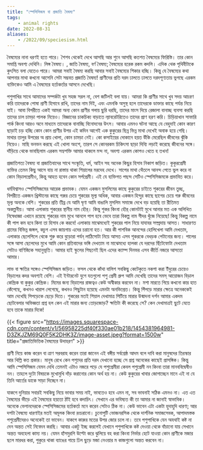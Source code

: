 ```yaml
---
title: "স্পেসিসিজম বা প্রজাতি বৈষম্য"
tags:
    - animal rights
date: 2022-08-31
aliases:
    - /2022/09/speciesism.html
---
```

বৈষম্যের নানা ধরণই হতে পারে। শৈশব থেকেই দেখে আসছি আর শুনে আসছি কতশত বৈষম্যের ফিরিস্তি। তার কোন সমাপ্তি অবশ্য দেখিনি। লিঙ্গ বৈষম্য। , জাতি বৈষম্য, বর্ণ বৈষম্য; বৈষম্যের হরেক রকম কদলি। এদিক থেক পৃথিবীটাকে কুৎসিত বলা যেতেও পারে। আমরা সবাই বৈষম্য করছি আবার সবাই বৈষম্যের শিকার হচ্ছি। কিন্তু যে বৈষম্যের কথা আপনার মাথা কখনো আসেনি সেটা সম্ভবত প্রজাতি বৈষম্য! প্রাণীদের প্রতি দরদ ঢালতে ঢালতে দরদশূণ্যতায় ভুগছে এরকম ব্যক্তিকেও আমি এ বৈষম্যের হর্তাকর্তার আসনে দেখেছি।

পশুপাখির সাথে আমাদের সম্পর্কটা খুব সহজ সরল না, বেশ জটিলই বলা যায়। আমরা কি প্রাণীর সাথে খুব সদয় আচরণ করি তাদেরকে পোষা প্রাণী হিসাবে রাখি, তাদের নাম দিই, এবং এমনকি অসুস্থ হলে তাদেরকে ডাক্তার কাছে পর্যন্ত নিয়ে যাই। আবা বিপরীতে একই আমরা&nbsp;অন্য কোন প্রাণীর গলায় ছুরি ধরছি, তাদের মাংস দিয়ে রেজালা বানাচ্ছ ব্যবসা করছি তাদের চাল চামড়া পালক নিয়েও। বিজ্ঞানের চাকচিক্য বাড়াতে ল্যাবরেটরিতেও তাদের প্রাণ হরণ করি। চিড়িয়াখান সাফারি পার্ক কিংবা আরও অনে মাধ্যমে তাদেরকে বানাচ্ছি বিনোদনের উৎস। আবার এমনও ঘটনা আছে যে বেহুদাই কোন কারণ ছাড়াই চড় হচ্ছি কোন কোন প্রাণীর উপর এই কদিন আগেই এক কুকুরের ছিন্ন ভিন্ন মাথা দেখেই অবাক হয়ে গেছি। মাথার তালুর উপরের অ প্রায় খোলা, কোন চামড়া নেই। কো কসাইয়ের দোকানে হয়ত উঁকি মেরেছিল জীবনের ঝুঁকি নিয়েও। মাছি ভনভন করছে এই খোলা অংশে, তারপ সে কোনরকম চিকিৎসা ছাড়া দিব্যি লড়াই করেছে জীবনের সঙ্গে। দাঁড়িয়ে থেকে ভাবছিলাম এরকম সহ্যশক্তি আমার থাকলে মন্দ  না, অবশ্য এরকম কোপও খেতে হ তখন!

প্রজাতিগত্য বৈষম্য বা প্রজাতিবাদের সাথে সংস্কৃতি, ধর্ম, আইন সহ অনেক কিছুর হিসাব নিকাশ জড়িত। কুকুরপ্রেমী ব্যক্তির তেমন কিছু আসে যায় না রাস্তায় থাকা শিয়ালের মরদেহ দেখে। সাপের মাথা থেঁতলে আনন্দ পেতে ভুল করে না কোন বিড়ালপ্রেমীও, কিন্তু আহত হবেন কোন সর্পপ্রেমী। এই যে ব্যক্তিগত পছন্দ সেটিও স্পেসিসিজমকে প্রভাবিত করে।

ধর্মবিশ্বাসও স্পেসিসিজমের আরেক প্রভাবক। যেমন একজন মুসলিমের কাছে কুকুরের চাইতে শূকরের জীবন তুচ্ছ, বিপরীতে একজন খ্রিস্টানের কাছে গরুর চেয়ে শূকরের মূল্য অধিক, আবার একজন হিন্দুর কাছে ছাগের চেয়ে গরু জীবনের মূল্য অনকে বেশি। শুকরের প্রতি তীব্র যে আমি ঘৃণা আমি বাঙালি মুসলিম সমাজে দেখে বড় হয়েছি তা রীতিমত অকল্পনীয়। আমা এলাকায় শুকরের স্থানীয় নাম হৌর্। কিন্তু শুকর কিংবা হৌর্ কোনটাই মুখে আনার মত এক অলিখিত নিষেধাজ্ঞা এখানে রয়েছে শুকরের নাম মুখে আনলে পাপ হবে ভেবে তারা বিকল্প নাম গীদর খুঁজে নিয়েছে! কিন্তু বিকল্প নামে কী পাপ কম হবে কিনা তা হিসাব কে করবে! এলাকায় মাঝেমধ্যেই শুকরের পাল নিয়ে যাযাবর সম্প্রদায় আসত। সাধারণত গ্রামের বিভিন্ন জঙ্গল, কচুগ এসব জায়গায় এদের চরানো হত। আর কী পাশবিক আনন্দের হোলিখেলা আমি দেখতাম, এলাকার ছেলেপিলে থেকে শুরু করে বুড়োরা পর্যন্ লাঠিসোটা নিয়ে আসত এসব শূকরকে বেধড়ক পেটানোর জন্য। পালের সঙ্গে আসা ছেলেদের মুখে আমি কোন প্রতিবাদের ভঙ্গি দেখতাম না মাঝেমধ্যে হালকা যে দরদের ছিঁটেফোটা দেখতাম সেটাও বাণিজ্যিক সহানুভূতি। আমার হাই স্কুলের পিছনেই ছিল এদের ক্যাম্প দিনভর এসব কীর্তি নজরে আসতো আমার।

লাভ বা ক্ষতির সঙ্গেও স্পেসিসিজম জড়িত। ফসল থেকে কাঁথা বালিশ সবকিছু কেটেকুতে নকশা করা ইঁদুরের চেয়েও বিড়ালের কদর অবশ্যই বেশি।&nbsp;‌এই ইন্টারনেট যুগে যতগুলো পশু প্রেমী গ্রুপ আমি দেখেছি তাদের সমস্ আয়োজন বিড়াল কেন্দ্রিক বা কুকুর কেন্দ্রিক। মিমের জন্য বিড়ালের রাজত্বও কেউ অস্বীকার করবেন না। মশা মারতে গিয়ে কখনো কার হাত কেঁপেছে, কখনও খারাপ লেগেছে, কখনও পিছুটান হয়েছে এমনটা অনভিপ্রেত। কিন্তু পিঁপড়ে মারার ক্ষেত্রে অনেককেই আম দেখেছি পিপড়েকে ছেড়ে দিতে। শুকরের মতই শিয়াল দেখামাত্র পিটিয়ে মারার উন্মাদনা দর্শন আমার একদম ছোটবেলার অভিজ্ঞতা প্রশ্ন হল কেন এই মারার জন্য তোড়জোড়? ক্ষতিটা কী করেছে সে? কেন দেখামাত্রই ছুটে যেতে হবে তাকে মারার দিকে!

{{< figure src="https://images.squarespace-cdn.com/content/v1/56958225df40f330ae01b218/1454381964981-D3ZKJZM69Q0F5K2DHK3Z/image-asset.jpeg?format=1500w" title="প্রজাতিভিত্তিক বৈষম্যের উদাহরণ" >}}

প্রাণী নিয়ে কাজ করেন বা ত্রাণ সরবরাহ করেন তারা জানেন এই বঙ্গীয় সর্বশ্রেষ্ঠ আদম বলে
দাবি করা মানুষদের তিরস্কার আর খিল্লি কত প্রকার। মানুষ রেখে কেন পশুদের প্রতি দরদ দেখানো হচ্ছে সে প্রশ্ন অনেকের কাছেই
প্রাসঙ্গিক। কিন্তু আমি স্পেসিসিজম যেমন দেখি তেমনই এটাও নজরে পড়ে যে পশুপ্রেমীরা কেবল পশুপ্রেমী নন কিংবা তারা
মানববিদ্বেষীও নন। তাহলে দুটো বিষয়কে মুখোমুখি দাঁড় করানোর কোন অর্থ হয় না। কেউ কুকুরের খাবার জোগাচ্ছেন মানে এই না যে তিনি
আর্তের ডাকে সাড়া দিচ্ছেন না।

যাকগে দুনিয়ার সবারই সবকিছু নিয়ে ভাবার সময় নাই, ভাবতেও হবে এমন না, সব ভাবনাই সঠিক এমনও না। এত এত বৈষম্যের ভীড়ে এই বৈষম্যের হয়তো ঠাঁই হবে কদাচিৎ। সেখানে এর ভবিষ্যত কী তা আমার না জানাই স্বাভাবিক। অনেকে ভেগানদেরকে স্পেসিসিজমের হর্তাকর্তা মনে করেন সেটাও ঠিক না। কেউ ভাবেন এটা একটা হুদাহুদি ধারণা; আর দশটা বৈষম্যে ধারণাইর মতই অমূলক কিংবা রংচরানো। চুনোপুটি ভোজনরসিক থেকে দার্শনিক সমাজসেবক, আপাদমস্তক পশুপ্রেমীদেরও অনেকেই তা ভাবেন। যাকগে কারুর মতের উপর জোর চলে না। তবে পশুপাখিকে যেন অযথাই কষ্ট না দেন অন্তত সেই নিবেদন করছি। আবার একটু ইচ্ছ করলেই যেখানে পশুপাখিকে কষ্ট দেওয়া থেকে বাঁচানো যায় সেখানে অন্তত অবহেলা কাম্য নয়। যেমন হাঁসমুরগি উল্টো করে ঝুলিয়ে বহ করা কিংবা নির্ভার হেটে যাওয়া কোন প্রাণীকে মজার ছলে মারধর করা, পুকুরে থাকা ব্যাঙের গায়ে ঢিল ছুড়ে মজা নেওয়ার ম কাজগুলো অন্তত করবেন না।